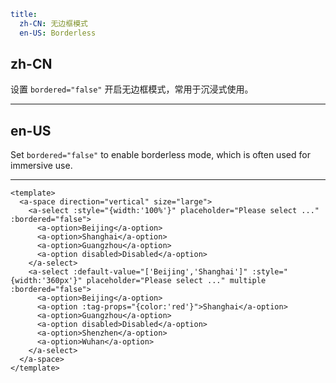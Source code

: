 ```yaml
title:
  zh-CN: 无边框模式
  en-US: Borderless
```

## zh-CN

设置 `bordered="false"` 开启无边框模式，常用于沉浸式使用。

---

## en-US

Set `bordered="false"` to enable borderless mode, which is often used for immersive use.

---

```vue
<template>
  <a-space direction="vertical" size="large">
    <a-select :style="{width:'100%'}" placeholder="Please select ..." :bordered="false">
      <a-option>Beijing</a-option>
      <a-option>Shanghai</a-option>
      <a-option>Guangzhou</a-option>
      <a-option disabled>Disabled</a-option>
    </a-select>
    <a-select :default-value="['Beijing','Shanghai']" :style="{width:'360px'}" placeholder="Please select ..." multiple :bordered="false">
      <a-option>Beijing</a-option>
      <a-option :tag-props="{color:'red'}">Shanghai</a-option>
      <a-option>Guangzhou</a-option>
      <a-option disabled>Disabled</a-option>
      <a-option>Shenzhen</a-option>
      <a-option>Wuhan</a-option>
    </a-select>
  </a-space>
</template>
```
